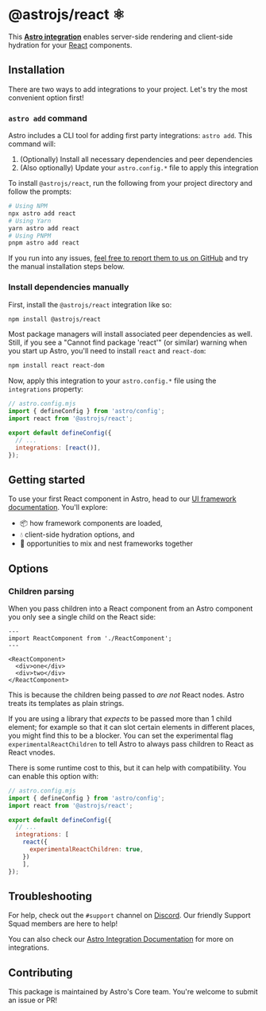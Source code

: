 # @astrojs/react ⚛️

This **[Astro integration][astro-integration]** enables server-side rendering and client-side hydration for your [React](https://react.dev/) components.

## Installation

There are two ways to add integrations to your project. Let's try the most convenient option first!

### `astro add` command

Astro includes a CLI tool for adding first party integrations: `astro add`. This command will:

1. (Optionally) Install all necessary dependencies and peer dependencies
2. (Also optionally) Update your `astro.config.*` file to apply this integration

To install `@astrojs/react`, run the following from your project directory and follow the prompts:

```sh
# Using NPM
npx astro add react
# Using Yarn
yarn astro add react
# Using PNPM
pnpm astro add react
```

If you run into any issues, [feel free to report them to us on GitHub](https://github.com/withastro/astro/issues) and try the manual installation steps below.

### Install dependencies manually

First, install the `@astrojs/react` integration like so:

```sh
npm install @astrojs/react
```

Most package managers will install associated peer dependencies as well. Still, if you see a "Cannot find package 'react'" (or similar) warning when you start up Astro, you'll need to install `react` and `react-dom`:

```sh
npm install react react-dom
```

Now, apply this integration to your `astro.config.*` file using the `integrations` property:

```js ins={3} "react()"
// astro.config.mjs
import { defineConfig } from 'astro/config';
import react from '@astrojs/react';

export default defineConfig({
  // ...
  integrations: [react()],
});
```

## Getting started

To use your first React component in Astro, head to our [UI framework documentation][astro-ui-frameworks]. You'll explore:

- 📦 how framework components are loaded,
- 💧 client-side hydration options, and
- 🤝 opportunities to mix and nest frameworks together

## Options

### Children parsing

When you pass children into a React component from an Astro component you only see a single child on the React side:

```astro
---
import ReactComponent from './ReactComponent';
---

<ReactComponent>
  <div>one</div>
  <div>two</div>
</ReactComponent>
```

This is because the children being passed to *are not* React nodes. Astro treats its templates as plain strings.

If you are using a library that *expects* to be passed more than 1 child element; for example so that it can slot certain elements in different places, you might find this to be a blocker. You can set the experimental flag `experimentalReactChildren` to tell Astro to always pass children to React as React vnodes.

There is some runtime cost to this, but it can help with compatibility. You can enable this option with:

```js
// astro.config.mjs
import { defineConfig } from 'astro/config';
import react from '@astrojs/react';

export default defineConfig({
  // ...
  integrations: [
    react({
      experimentalReactChildren: true,
    })
    ],
});
```

## Troubleshooting

For help, check out the `#support` channel on [Discord](https://astro.build/chat). Our friendly Support Squad members are here to help!

You can also check our [Astro Integration Documentation][astro-integration] for more on integrations.

## Contributing

This package is maintained by Astro's Core team. You're welcome to submit an issue or PR!

[astro-integration]: https://docs.astro.build/en/guides/integrations-guide/
[astro-ui-frameworks]: https://docs.astro.build/en/core-concepts/framework-components/#using-framework-components
